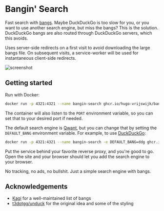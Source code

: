 # Bangin' Search

Fast search with [bangs](https://duckduckgo.com/bangs). Maybe DuckDuckGo is too slow for you, or you want to use another search engine, but miss the bangs? This is the solution. DuckDuckGo bangs are also routed through DuckDuckGo servers, which this avoids.

Uses server-side redirects on a first visit to avoid downloading the large bangs file. On subsequent visits, a service-worker will be used for instantaneous client-side redirects.

![screenshot](https://github.com/user-attachments/assets/45cfb35f-2bd9-4012-a382-51acebbe2ae1)

## Getting started

Run with Docker:

```bash
docker run -p 4321:4321 --name bangin-search ghcr.io/hugo-vrijswijk/bangin-search
```

The container will also listen to the `PORT` environment variable, so you can set that to your desired port if needed.

The default search engine is [Qwant](https://www.qwant.com/), but you can change that by setting the `DEFAULT_BANG` environment variable. For example, to use [DuckDuckGo](https://duckduckgo.com/):

```bash
docker run -p 4321:4321 --name bangin-search -e DEFAULT_BANG=ddg ghcr.io/hugo-vrijswijk/bangin-search
```

Put the service behind your favorite reverse proxy, and you're good to go. Open the site and your browser should let you add the search engine to your browser.

No tracking, no ads, no bullshit. Just a simple search engine with bangs.

## Acknowledgements

- [Kagi](https://github.com/kagisearch/bangs/) for a well-maintained list of bangs
- [t3dotgg/unduck](https://github.com/t3dotgg/unduck) for the original idea and some of the styling

